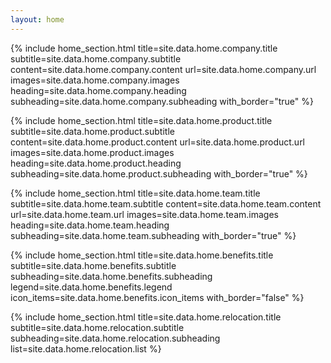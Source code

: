```yaml
---
layout: home
---
```


{% include home_section.html 
    title=site.data.home.company.title 
    subtitle=site.data.home.company.subtitle 
    content=site.data.home.company.content 
    url=site.data.home.company.url
    images=site.data.home.company.images
    heading=site.data.home.company.heading
    subheading=site.data.home.company.subheading
    with_border="true"
%}

{% include home_section.html 
    title=site.data.home.product.title 
    subtitle=site.data.home.product.subtitle 
    content=site.data.home.product.content 
    url=site.data.home.product.url
    images=site.data.home.product.images
    heading=site.data.home.product.heading
    subheading=site.data.home.product.subheading
    with_border="true"
%}

{% include home_section.html 
    title=site.data.home.team.title 
    subtitle=site.data.home.team.subtitle 
    content=site.data.home.team.content 
    url=site.data.home.team.url 
    images=site.data.home.team.images
    heading=site.data.home.team.heading
    subheading=site.data.home.team.subheading
    with_border="true"
%}

{% include home_section.html
    title=site.data.home.benefits.title
    subtitle=site.data.home.benefits.subtitle
    subheading=site.data.home.benefits.subheading
    legend=site.data.home.benefits.legend
    icon_items=site.data.home.benefits.icon_items
    with_border="false"
%}

{% include home_section.html
    title=site.data.home.relocation.title
    subtitle=site.data.home.relocation.subtitle
    subheading=site.data.home.relocation.subheading
    list=site.data.home.relocation.list
%}
